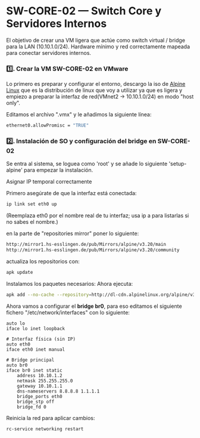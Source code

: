# SW-CORE-02 — Switch Core y Servidores Internos

El objetivo de crear una VM ligera que actúe como switch virtual / bridge para la LAN (10.10.1.0/24). Hardware mínimo y red correctamente mapeada para conectar servidores internos.

### 1️⃣. Crear la VM SW-CORE-02 en VMware

Lo primero es preparar y configurar el entorno, descargo la iso de [Alpine Linux](https://www.alpinelinux.org/?utm_source=chatgpt.com) que es la distribución de linux que voy a utilizar ya que es ligera y empiezo a preparar la interfaz de red(VMnet2 → 10.10.1.0/24) en modo "host only".

Editamos el archivo ".vmx" y le añadimos la siguiente línea: 
<!-- Esto permite al sistema de bridge capturar paquetes en modo promiscuo si hace falta. -->
```bash
ethernet0.allowPromisc = "TRUE" 
```
### 2️⃣. Instalación de SO y configuración del bridge en SW-CORE-02
Se entra al sistema, se loguea como 'root' y se añade lo siguiente 'setup-alpine' para empezar la instalación.

Asignar IP temporal correctamente

Primero asegúrate de que la interfaz está conectada:
``` bash
ip link set eth0 up
```
(Reemplaza eth0 por el nombre real de tu interfaz; usa ip a para listarlas si no sabes el nombre.)
<!--
Luego asigna la IP con la interfaz explícita:
``` ip addr add 192.168.238.50/24 dev eth0 ```
Agrega la ruta por defecto (gateway):
``` ip route add default via 192.168.238.2 ```
Configura DNS temporal:
``` echo "nameserver 8.8.8.8" > /etc/resolv.conf ```bash
Prueba conectividad:
``` ping -c 4 8.8.8.8
ping -c 4 dl-cdn.alpinelinux.org ```
-->

en la parte de "repositories mirror" poner lo siguiente:
<!--echo linkrepositorio >> /etc/apk/repositories -->
``` bash
http://mirror1.hs-esslingen.de/pub/Mirrors/alpine/v3.20/main
http://mirror1.hs-esslingen.de/pub/Mirrors/alpine/v3.20/community
```
actualiza los repositorios con:
``` bash
apk update
```
Instalamos los paquetes necesarios:
Ahora ejecuta:
``` bash
apk add --no-cache --repository=http://dl-cdn.alpinelinux.org/alpine/v3.22/main bridge iproute2
``` 
<!-- Con --repository = obligamos a usar un repositorio válido y directo, evitando problemas de “world not found”.

--no-cache = evita conflictos con caché corrupto.
 -->
 Ahora vamos a configurar el **bridge br0**, para eso editamos el siguiente fichero "/etc/network/interfaces" con lo siguiente:
``` nano
auto lo
iface lo inet loopback

# Interfaz física (sin IP)
auto eth0
iface eth0 inet manual

# Bridge principal
auto br0
iface br0 inet static
    address 10.10.1.2
    netmask 255.255.255.0
    gateway 10.10.1.1
    dns-nameservers 8.8.8.8 1.1.1.1
    bridge_ports eth0
    bridge_stp off
    bridge_fd 0

``` 
 
 <!-- eth0 es la interfaz conectada al Core/Router.

br0 es el bridge virtual, con la IP de gestión 10.10.1.2.

Si vas a conectar más NICs al switch, simplemente añádelas en bridge_ports.
 -->
 Reinicia la red para aplicar cambios:
 ``` bash
rc-service networking restart
```
 <!--
Verifica que br0 existe y está UP:

'''ip a show br0'''

Prueba conectividad:

'''ping -c 4 10.10.1.1   # Gateway (RT-CORE-01)
ping -c 4 8.8.8.8     # DNS externo'''

E. Arranque automático

Asegúrate de que los servicios se inicien en boot:

'''rc-update add networking boot
rc-update add local boot'''
 -->

 
